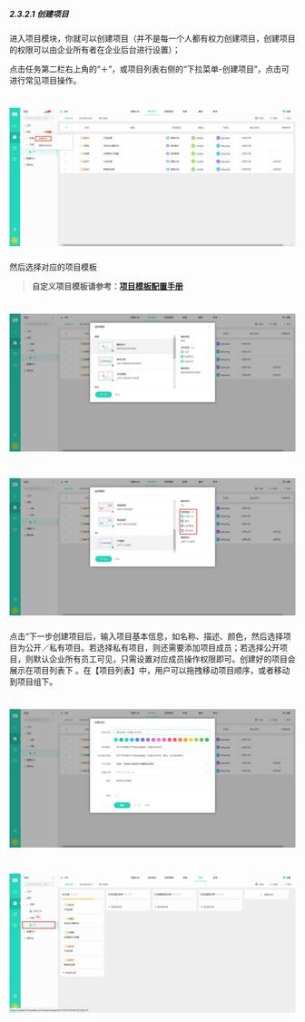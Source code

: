 ##### 2.3.2.1 创建项目

进入项目模块，你就可以创建项目（并不是每一个人都有权力创建项目，创建项目的权限可以由企业所有者在企业后台进行设置）；

点击任务第二栏右上角的“＋”，或项目列表右侧的“下拉菜单-创建项目”，点击可进行常见项目操作。

# ![](/assets/02项目-创建项目1.png)

然后选择对应的项目模板

> **自定义项目模板请参考：[项目模板配置手册](/guan-li-yuan-shou-ce/xiang-mu-mo-ban-pei-zhi-shou-ce.md)**

# ![](/assets/07项目-创建项目2.png)

# ![](/assets/07项目-创建项目3.png)

点击“下一步创建项目后，输入项目基本信息，如名称、描述、颜色，然后选择项目为公开／私有项目。若选择私有项目，则还需要添加项目成员；若选择公开项目，则默认企业所有员工可见，只需设置对应成员操作权限即可。创建好的项目会展示在项目列表下 。在【项目列表】中，用户可以拖拽移动项目顺序，或者移动到项目组下。

# ![](/assets/07项目-创建项目4.png)

# ![](/assets/07项目-创建项目5.png)

